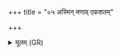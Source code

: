 +++
title = "०५ अस्मिन् मणाव् एकशतम्"

+++
<details><summary>मूलम् (GR)</summary>

अस्मिन् मणाव् एकशतं वीर्याणि  
सहस्रं प्राणा अस्मिन्न् अस्तृते ।  
व्याघ्रः शत्रून् अधि तिष्ठ सर्वान्  
यस् त्वा पृतन्याद् अधरः सो ऽस्त्व्  
अस्तृतस् त्वाभि रक्षतु ॥
</details>